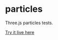 particles
=========

Three.js particles tests.

[Try it live here](http://lucasdnd.github.io/particles/index.html)